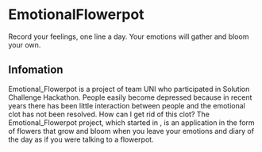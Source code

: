 # EmotionalFlowerpot

Record your feelings, one line a day. 
Your emotions will gather and bloom your own.

## Infomation

Emotional_Flowerpot is a project of team UNI who participated in Solution Challenge Hackathon.
People easily become depressed because in recent years there has been little interaction between people and the emotional clot has not been resolved.
How can I get rid of this clot? The Emotional_Flowerpot project, which started in , is an application in the form of flowers that grow and bloom when you leave your emotions and diary of the day as if you were talking to a flowerpot.
